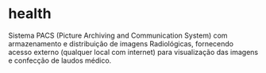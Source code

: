 # health
Sistema PACS (Picture Archiving and Communication System) com armazenamento e distribuição de imagens Radiológicas, fornecendo acesso externo (qualquer local com internet) para visualização das imagens e confecção de laudos médico.
